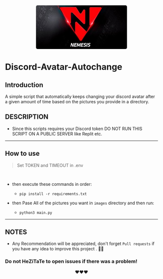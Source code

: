 <p align="center">
<img src="NEMESIS_TEAM_LOGO.jpg" alt="NEMESIS TEAM LOGO" style="border-radius:5px"/>
</p>

# Discord-Avatar-Autochange

## Introduction
A simple script that automatically keeps changing your discord avatar after a given amount of time based on the pictures you provide in a directory.


## DESCRIPTION
 - Since this scripts requires your Discord token DO NOT RUN THIS SCRIPT ON A PUBLIC SERVER like Replit etc.

---
## How to use
> Set TOKEN and TIMEOUT in .env

<br>

- then execute these commands in order:

  - ``` pip install -r requirements.txt ```

- then Pase All of the pictures you want in `images` directory and then run:

  - ``` python3 main.py ```

---
## NOTES
- Any Recommendation will be appreciated, don't forget `Pull requests` if you have any idea to improve this project . 👙🤺


### Do not HeZiTaTe to open issues if there was a problem!
<p align="center">
❤️❤️❤️
</p>